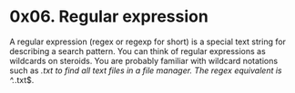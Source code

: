 # 0x06. Regular expression

A regular expression (regex or regexp for short) is a special text string for describing a search pattern. You can think of regular expressions as wildcards on steroids. You are probably familiar with wildcard notations such as *.txt to find all text files in a file manager. The regex equivalent is ^.*\.txt$.
